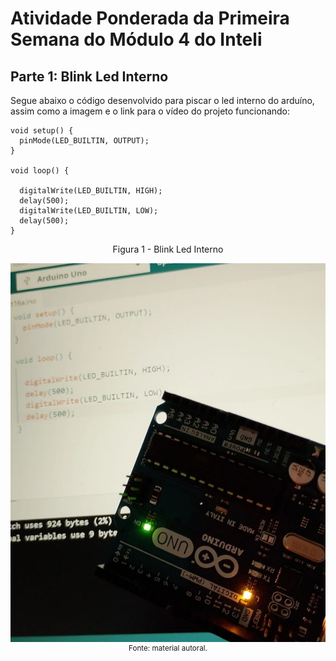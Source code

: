 # Atividade Ponderada da Primeira Semana do Módulo 4 do Inteli

## Parte 1: Blink Led Interno
Segue abaixo o código desenvolvido para piscar o led interno do arduíno, assim como a imagem e o link para o vídeo do projeto funcionando:

```
void setup() {
  pinMode(LED_BUILTIN, OUTPUT);
}

void loop() {

  digitalWrite(LED_BUILTIN, HIGH);
  delay(500); 
  digitalWrite(LED_BUILTIN, LOW);
  delay(500); 
}
```

<p align = "center">Figura 1 - Blink Led Interno</p>
<div align = "center">
  <img src = "./assets/ledinterno.jpeg">
 <sup>Fonte: material autoral.</sup>
 </div>

